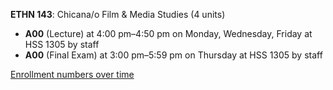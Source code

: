 **ETHN 143**: Chicana/o Film & Media Studies (4 units)

- **A00** (Lecture) at 4:00 pm–4:50 pm on Monday, Wednesday, Friday at HSS 1305 by staff
- **A00** (Final Exam) at 3:00 pm–5:59 pm on Thursday at HSS 1305 by staff

[Enrollment numbers over time](./ETHN143.tsv)
